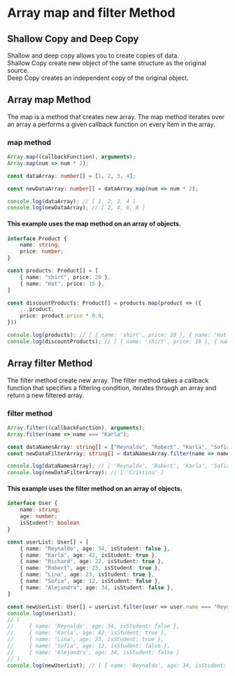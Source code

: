 # Array map and filter Method

## Shallow Copy and Deep Copy
Shallow and deep copy allows you to create copies of data.\
Shallow Copy create new object of the same structure as the original source.\
Deep Copy creates an independent copy of the original object.

## Array map Method
The map is a method that creates new array. The map method iterates over an array a performs a given callback function on every item in the array.

### map method
```typescript
Array.map((callbackFunction), arguments);
Array.map(num => num * 2);
```
```typescript
const dataArray: number[] = [1, 2, 3, 4];

const newDataArray: number[] = dataArray.map(num => num * 2);

console.log(dataArray); // [ 1, 2, 3, 4 ]
console.log(newDataArray); // [ 2, 4, 6, 8 ]

```
#### This example uses the map method on an array of objects.
```typescript
interface Product {
    name: string;
    price: number;
}

const products: Product[] = [
    { name: "shirt", price: 20 },
    { name: "Hat", price: 15 },
]

const discountProducts: Product[] = products.map(product => ({
    ...product,
    price: product.price * 0.9,
}))

console.log(products); // [ { name: 'shirt', price: 20 }, { name: 'Hat', price: 15 } ]
console.log(discountProducts); // [ { name: 'shirt', price: 18 }, { name: 'Hat', price: 13.5 } ]
```

## Array filter Method
The filter method create new array. The filter method takes a callback function that specifies a filtering condition, iterates through an array and return a new filtered array.

### filter method
```typescript
Array.filter((callbackFunction), arguments);
Array.filter(name => name === "Karla");
```
```typescript
const dataNamesArray: string[] = ["Reynaldo", "Robert", "Karla", "Sofia", "Cristina", "Lina", "Maria", "Jose"];
const newDataFilterArray: string[] = dataNamesArray.filter(name => name === "Cristina");

console.log(dataNamesArray); // [ 'Reynaldo', 'Robert', 'Karla', 'Sofia', 'Cristina' ]
console.log(newDataFilterArray); // [ 'Cristina' ]
```
#### This example uses the filter method on an array of objects.
```typescript
interface User {
    name: string;
    age: number;
    isStudent?: boolean
}

const userList: User[] = [
    { name: "Reynaldo", age: 34, isStudent: false },
    { name: "Karla", age: 42, isStudent: true },
    { name: "Richard", age: 22, isStudent: true },
    { name: "Robert", age: 23, isStudent: true },
    { name: "Lina", age: 23, isStudent: true },
    { name: "Sofia", age: 12, isStudent: false },
    { name: "Alejandra", age: 34, isStudent: false },
]

const newUserList: User[] = userList.filter(user => user.name === "Reynaldo");
console.log(userList);
// [
//     { name: 'Reynaldo', age: 34, isStudent: false },
//     { name: 'Karla', age: 42, isStudent: true },
//     { name: 'Lina', age: 23, isStudent: true },
//     { name: 'Sofia', age: 12, isStudent: false },
//     { name: 'Alejandra', age: 34, isStudent: false }
// ]
console.log(newUserList); // [ { name: 'Reynaldo', age: 34, isStudent: false } ]

```
